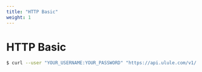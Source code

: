 ```yaml
---
title: "HTTP Basic"
weight: 1
---
```


# HTTP Basic

```bash
$ curl --user "YOUR_USERNAME:YOUR_PASSWORD" "https://api.ulule.com/v1/..."
```
